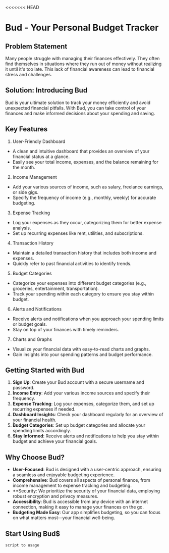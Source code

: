 <<<<<<< HEAD
# Bud - Your Personal Budget Tracker
## Problem Statement
Many people struggle with managing their finances effectively. They often find themselves in situations where they run out of money without realizing it until it's too late. This lack of financial awareness can lead to financial stress and challenges.

## Solution: Introducing Bud
Bud is your ultimate solution to track your money efficiently and avoid unexpected financial pitfalls. With Bud, you can take control of your finances and make informed decisions about your spending and saving.

## Key Features
1. User-Friendly Dashboard
  - A clean and intuitive dashboard that provides an overview of your financial status at a glance.
  - Easily see your total income, expenses, and the balance remaining for the month.
2. Income Management
  - Add your various sources of income, such as salary, freelance earnings, or side gigs.
  - Specify the frequency of income (e.g., monthly, weekly) for accurate budgeting.
3. Expense Tracking
  - Log your expenses as they occur, categorizing them for better expense analysis.
  - Set up recurring expenses like rent, utilities, and subscriptions.
4. Transaction History
  - Maintain a detailed transaction history that includes both income and expenses.
  - Quickly refer to past financial activities to identify trends.
5. Budget Categories
  - Categorize your expenses into different budget categories (e.g., groceries, entertainment, transportation).
  - Track your spending within each category to ensure you stay within budget.
6. Alerts and Notifications
  - Receive alerts and notifications when you approach your spending limits or budget goals.
  - Stay on top of your finances with timely reminders.
7. Charts and Graphs
  - Visualize your financial data with easy-to-read charts and graphs.
  - Gain insights into your spending patterns and budget performance.
  
  
## Getting Started with Bud
1. **Sign Up**: Create your Bud account with a secure username and password.
1. **Income Entry**: Add your various income sources and specify their frequency.
1. **Expense Tracking**: Log your expenses, categorize them, and set up recurring expenses if needed.
1. **Dashboard Insights**: Check your dashboard regularly for an overview of your financial health.
1. **Budget Categories**: Set up budget categories and allocate your spending limits accordingly.
1. **Stay Informed**: Receive alerts and notifications to help you stay within budget and achieve your financial goals.

## Why Choose Bud?
- **User-Focused**: Bud is designed with a user-centric approach, ensuring a seamless and enjoyable budgeting experience.
- **Comprehensive**: Bud covers all aspects of personal finance, from income management to expense tracking and budgeting.
- **Security: We prioritize the security of your financial data, employing robust encryption and privacy measures.
- **Accessibility**: Bud is accessible from any device with an internet connection, making it easy to manage your finances on the go.
- **Budgeting Made Easy**: Our app simplifies budgeting, so you can focus on what matters most—your financial well-being.

## Start Using Bud$
```script to usage```